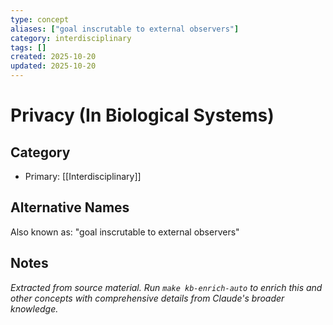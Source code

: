 ```yaml
---
type: concept
aliases: ["goal inscrutable to external observers"]
category: interdisciplinary
tags: []
created: 2025-10-20
updated: 2025-10-20
---
```


# Privacy (In Biological Systems)

## Category

- Primary: [[Interdisciplinary]]

## Alternative Names

Also known as: "goal inscrutable to external observers"

## Notes

*Extracted from source material. Run `make kb-enrich-auto` to enrich this and other concepts with comprehensive details from Claude's broader knowledge.*

